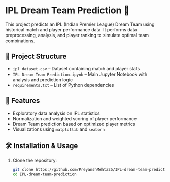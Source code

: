 # IPL Dream Team Prediction 🏏

This project predicts an IPL (Indian Premier League) Dream Team using historical match and player performance data. It performs data preprocessing, analysis, and player ranking to simulate optimal team combinations.

## 📁 Project Structure

- `ipl_dataset.csv` – Dataset containing match and player stats
- `IPL Dream Team Prediction.ipynb` – Main Jupyter Notebook with analysis and prediction logic
- `requirements.txt` – List of Python dependencies

## 🔧 Features

- Exploratory data analysis on IPL statistics
- Normalization and weighted scoring of player performance
- Dream Team prediction based on optimized player metrics
- Visualizations using `matplotlib` and `seaborn`

## 🛠️ Installation & Usage

1. Clone the repository:
   ```bash
   git clone https://github.com/PreyanshMehta25/IPL-dream-team-prediction.git
   cd IPL-dream-team-prediction
